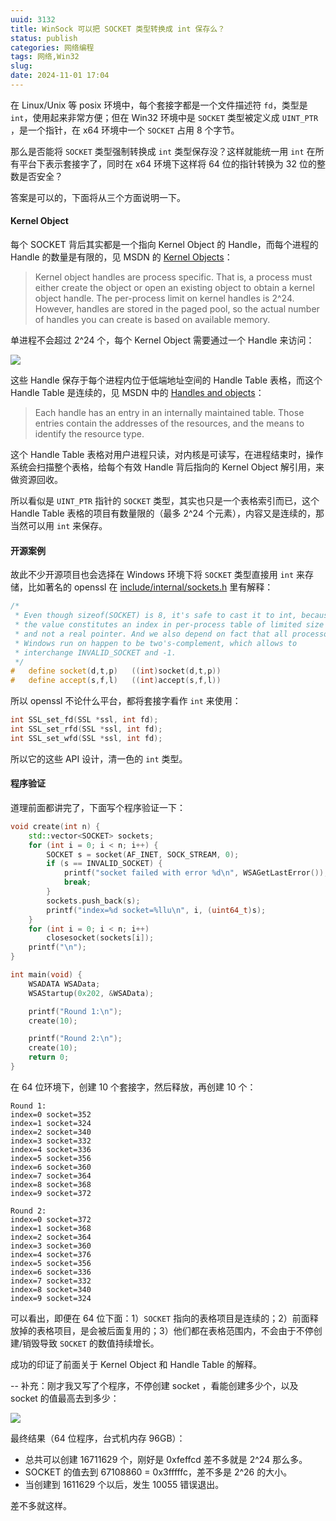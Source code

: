 ```yaml
---
uuid: 3132
title: WinSock 可以把 SOCKET 类型转换成 int 保存么？
status: publish
categories: 网络编程
tags: 网络,Win32
slug: 
date: 2024-11-01 17:04
---
```

在 Linux/Unix 等 posix 环境中，每个套接字都是一个文件描述符 `fd`，类型是 `int`，使用起来非常方便；但在 Win32 环境中是 `SOCKET` 类型被定义成  `UINT_PTR` ，是一个指针，在 x64 环境中一个 `SOCKET` 占用 8 个字节。

那么是否能将 `SOCKET` 类型强制转换成 `int` 类型保存没？这样就能统一用 `int` 在所有平台下表示套接字了，同时在 x64 环境下这样将 64 位的指针转换为 32 位的整数是否安全？

答案是可以的，下面将从三个方面说明一下。

#### Kernel Object

每个 SOCKET 背后其实都是一个指向 Kernel Object 的 Handle，而每个进程的 Handle 的数量是有限的，见 MSDN 的 [Kernel Objects](https://learn.microsoft.com/en-us/windows/win32/sysinfo/kernel-objects)：

> Kernel object handles are process specific. That is, a process must either create the object or open an existing object to obtain a kernel object handle. The per-process limit on kernel handles is 2^24. However, handles are stored in the paged pool, so the actual number of handles you can create is based on available memory. 

单进程不会超过 2^24 个，每个 Kernel Object 需要通过一个 Handle 来访问：

![](https://skywind3000.github.io/images/blog/2024/win32/cshob-04.png)

这些 Handle 保存于每个进程内位于低端地址空间的 Handle Table 表格，而这个 Handle Table 是连续的，见 MSDN 中的 [Handles and objects](https://learn.microsoft.com/en-us/windows/win32/sysinfo/handles-and-objects)：

> Each handle has an entry in an internally maintained table. Those entries contain the addresses of the resources, and the means to identify the resource type.

这个 Handle Table 表格对用户进程只读，对内核是可读写，在进程结束时，操作系统会扫描整个表格，给每个有效 Handle 背后指向的 Kernel Object 解引用，来做资源回收。

所以看似是 `UINT_PTR` 指针的 `SOCKET` 类型，其实也只是一个表格索引而已，这个 Handle Table 表格的项目有数量限的（最多 2^24 个元素），内容又是连续的，那当然可以用 `int` 来保存。


#### 开源案例

故此不少开源项目也会选择在 Windows 环境下将 `SOCKET` 类型直接用 `int` 来存储，比如著名的 openssl 在 [include/internal/sockets.h](https://github.com/openssl/openssl/blob/59f5f6c73cd2e1e2bd8ef405fdb6fadf0711f639/include/internal/sockets.h#L53-L62) 里有解释：

```cpp
/*
 * Even though sizeof(SOCKET) is 8, it's safe to cast it to int, because
 * the value constitutes an index in per-process table of limited size
 * and not a real pointer. And we also depend on fact that all processors
 * Windows run on happen to be two's-complement, which allows to
 * interchange INVALID_SOCKET and -1.
 */
#   define socket(d,t,p)   ((int)socket(d,t,p))
#   define accept(s,f,l)   ((int)accept(s,f,l))
```

所以 openssl 不论什么平台，都将套接字看作 `int` 来使用：

```cpp
int SSL_set_fd(SSL *ssl, int fd);
int SSL_set_rfd(SSL *ssl, int fd);
int SSL_set_wfd(SSL *ssl, int fd);
```

所以它的这些 API 设计，清一色的 `int` 类型。


#### 程序验证

道理前面都讲完了，下面写个程序验证一下：

<!--more-->

```cpp
void create(int n) {
    std::vector<SOCKET> sockets;
    for (int i = 0; i < n; i++) {
        SOCKET s = socket(AF_INET, SOCK_STREAM, 0);
        if (s == INVALID_SOCKET) {
            printf("socket failed with error %d\n", WSAGetLastError());
            break;
        }
        sockets.push_back(s);
        printf("index=%d socket=%llu\n", i, (uint64_t)s);
    }
    for (int i = 0; i < n; i++) 
        closesocket(sockets[i]);
    printf("\n");
}

int main(void) {
    WSADATA WSAData;
    WSAStartup(0x202, &WSAData);

    printf("Round 1:\n");
    create(10);

    printf("Round 2:\n");
    create(10);
    return 0;
}
```

在 64 位环境下，创建 10 个套接字，然后释放，再创建 10 个：

```
Round 1:
index=0 socket=352
index=1 socket=324
index=2 socket=340
index=3 socket=332
index=4 socket=336
index=5 socket=356
index=6 socket=360
index=7 socket=364
index=8 socket=368
index=9 socket=372

Round 2:
index=0 socket=372
index=1 socket=368
index=2 socket=364
index=3 socket=360
index=4 socket=376
index=5 socket=356
index=6 socket=336
index=7 socket=332
index=8 socket=340
index=9 socket=324
```

可以看出，即便在 64 位下面：1）`SOCKET` 指向的表格项目是连续的；2）前面释放掉的表格项目，是会被后面复用的；3）他们都在表格范围内，不会由于不停创建/销毁导致 `SOCKET` 的数值持续增长。

成功的印证了前面关于 Kernel Object 和 Handle Table 的解释。


--
补充：刚才我又写了个程序，不停创建 socket ，看能创建多少个，以及 socket 的值最高去到多少：

![](https://skywind3000.github.io/images/blog/2024/win32/maxsock.png)

最终结果（64 位程序，台式机内存 96GB）：

- 总共可以创建 16711629 个，刚好是 0xfeffcd 差不多就是 2^24 那么多。
- SOCKET 的值去到 67108860 = 0x3fffffc，差不多是 2^26 的大小。
- 当创建到 1611629 个以后，发生 10055 错误退出。

差不多就这样。


